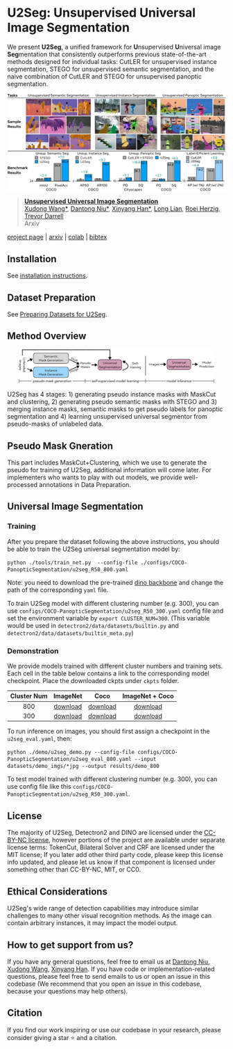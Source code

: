 # U2Seg: Unsupervised Universal Image Segmentation

We present **U2Seg**, a unified framework for **U**nsupervised **U**niversal image **Seg**mentation that consistently outperforms previous state-of-the-art methods designed for individual tasks: CutLER for unsupervised instance segmentation, STEGO for unsupervised semantic segmentation, and the naive combination of CutLER and STEGO for unsupervised panoptic segmentation.

<p align="center"> <img src='docs/teaser_img.jpg' align="center" > </p>

> [**Unsupervised Universal Image Segmentation**](http://people.eecs.berkeley.edu/~xdwang/projects/U2Seg/)            
> [Xudong Wang*](https://people.eecs.berkeley.edu/~xdwang/), [Dantong Niu*](https://scholar.google.com/citations?user=AzlUrvUAAAAJ&hl=en), [Xinyang Han*](https://xinyanghan.github.io/), [Long Lian](https://tonylian.com/), [Roei Herzig](https://roeiherz.github.io/), [Trevor Darrell](https://people.eecs.berkeley.edu/~trevor/)     
> Arxiv

[project page](http://people.eecs.berkeley.edu/~xdwang/projects/U2Seg/) | [arxiv](https://arxiv.org/abs/2301.11320) | [colab](https://colab.research.google.com/drive/1NgEyFHvOfuA2MZZnfNPWg1w5gSr3HOBb?usp=sharing) | [bibtex](#citation)

<!-- ## Features 
- U2Seg is the first universal unsupervised image segmentation model that can tackle unsupervised semantic-aware instance, semantic and panoptic segmentation tasks using a unified framework.
- U2Seg can learn unsupervised object detectors and instance segmentors solely on ImageNet-1K.
- U2Seg exhibits strong robustness to domain shifts when evaluated on 11 different benchmarks across domains like natural images, video frames, paintings, sketches, etc.
- U2Seg can serve as a pretrained model for fully/semi-supervised detection and segmentation tasks. -->

## Installation
See [installation instructions](INSTALL.md).

## Dataset Preparation
See [Preparing Datasets for U2Seg](datasets/README.md).

## Method Overview
<p align="center">
  <img src="docs/main_pipeline_1.jpg" width=90%>
</p>

U2Seg has 4 stages: 1) generating pseudo instance masks with MaskCut and clustering, 2) generating pseudo semantic masks with STEGO and 3) merging instance masks, semantic masks to get pseudo labels for panoptic segmentation and 4) learning unsupervised universal segmentor from pseudo-masks of unlabeled data.

## Pseudo Mask Gneration
This part includes MaskCut+Clustering, which we use to generate the pseudo for training of U2Seg, additional information will come later. 
For implementers who wants to play with out models, we provide well-processed annotations in Data Preparation.

## Universal Image Segmentation

### Training
After you prepare the dataset following the above instructions, you should be able to train the U2Seg universal segmentation model by:

```
python ./tools/train_net.py  --config-file ./configs/COCO-PanopticSegmentation/u2seg_R50_800.yaml
```
Note: you need to download the pre-trained [dino backbone](https://drive.google.com/file/d/1UtRUgUQK20KS8MGebCWgLPHxrez7mfV4/view?usp=sharing) and change the path of the corresponding ```yaml``` file.

To train U2Seg model with different clustering number (e.g. 300), you can use `configs/COCO-PanopticSegmentation/u2seg_R50_300.yaml` config file and set the environment variable by `export CLUSTER_NUM=300`. (This variable would be used in `detectron2/data/datasets/builtin.py` and `detectron2/data/datasets/builtin_meta.py`)

### Demonstration
We provide models trained with different cluster numbers and training sets. Each cell in the table below contains a link to the corresponding model checkpoint. Place the downloaded ckpts under `ckpts` folder.

<table>
<thead>
<tr>
<th align="center">Cluster Num</th>
<th align="center">ImageNet</th>
<th align="center">Coco</th>
<th align="center">ImageNet + Coco</th>
</tr>
</thead>
<tbody>
<tr>
<td align="center">800</td>
<td align="center"><a href="https://drive.google.com/drive/folders/186GBbIhEW7W0eidGOGRTmTyM_HedSOQh">download</a></td>
<td align="center"><a href="https://drive.google.com/drive/folders/186GBbIhEW7W0eidGOGRTmTyM_HedSOQh">download</a></td>
<td align="center"><a href="https://drive.google.com/drive/folders/186GBbIhEW7W0eidGOGRTmTyM_HedSOQh">download</a></td>
</tr>
<tr>
<td align="center">300</td>
<td align="center"><a href="https://drive.google.com/drive/folders/186GBbIhEW7W0eidGOGRTmTyM_HedSOQh">download</a></td>
<td align="center"><a href="https://drive.google.com/drive/folders/186GBbIhEW7W0eidGOGRTmTyM_HedSOQh">download</a></td>
<td align="center"><a href="https://drive.google.com/drive/folders/186GBbIhEW7W0eidGOGRTmTyM_HedSOQh">download</a></td>
</tr>
</tbody>
</table>


To run inference on images, you should first assign a checkpoint in the ```u2seg_eval.yaml```, then:
```
python ./demo/u2seg_demo.py --config-file configs/COCO-PanopticSegmentation/u2seg_eval_800.yaml --input datasets/demo_imgs/*jpg --output results/demo_800 
```

To test model trained with different clustering number (e.g. 300), you can use config file like this `configs/COCO-PanopticSegmentation/u2seg_R50_300.yaml`.
 
## License
The majority of U2Seg, Detectron2 and DINO are licensed under the [CC-BY-NC license](LICENSE), however portions of the project are available under separate license terms: TokenCut, Bilateral Solver and CRF are licensed under the MIT license; If you later add other third party code, please keep this license info updated, and please let us know if that component is licensed under something other than CC-BY-NC, MIT, or CC0.

## Ethical Considerations
U2Seg's wide range of detection capabilities may introduce similar challenges to many other visual recognition methods.
As the image can contain arbitrary instances, it may impact the model output.

## How to get support from us?
If you have any general questions, feel free to email us at [Dantong Niu](mailto:bias_88@berkeley.edu), [Xudong Wang](mailto:xdwang@eecs.berkeley.edu), [Xinyang Han](mailto:hanxinyang66@gmail.com). If you have code or implementation-related questions, please feel free to send emails to us or open an issue in this codebase (We recommend that you open an issue in this codebase, because your questions may help others). 

## Citation
If you find our work inspiring or use our codebase in your research, please consider giving a star ⭐ and a citation.
```
```
